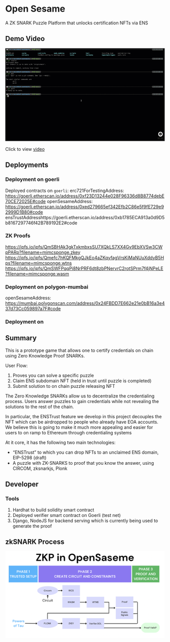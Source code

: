 # Open Sesame

A ZK SNARK Puzzle Platform that unlocks certification NFTs via ENS

## Demo Video

![Demo](./demo/demo0.gif)

Click to view [video](./demo/demo3shorttailtrim.mp4)

## Deployments

### Deployment on goerli

Deployed contracts on `goerli`:
erc721ForTestingAddress: https://goerli.etherscan.io/address/0xf23D13244e028F96336d8B8774debE70CE72025E#code
openSesameAddress: https://goerli.etherscan.io/address/0xed279665ef342Efb2C86e5f9fE729e92999D1B80#code
ensTrustAddresshttps://goerli.etherscan.io/address/0xb1785ECA913a0d9D5b8167297746f42B789192E2#code

### ZK Proofs
https://ipfs.io/ipfs/QmSBHAk3gkTxkmbxsSU7XQkLS7XX4Gv9EbXVSw3CWpPARp?filename=mimcsponge.zkey
https://ipfs.io/ipfs/Qmefc7hKQFMkgQJkEo4aZKqyfagVrsKiMaNUuXddyB5Hps?filename=mimcsponge.wtns
https://ipfs.io/ipfs/QmSWFPqqPi8NrPRF6dt8zbPNervrC2rotSPrm7f4jNPeLE?filename=mimcsponge.wasm

### Deployment on polygon-mumbai

openSesameAddress: https://mumbai.polygonscan.com/address/0x24FBDD7E662e21e0bB16a3e437d73Cc059897a7F#code

### Deployment on
## Summary

This is a prototype game that allows one to certify credentials on chain using Zero Knowledge Proof SNARKs.

User Flow:
1. Proves you can solve a specific puzzle
2. Claim ENS subdomain NFT (held in trust until puzzle is completed)
3. Submit solution to on chain puzzle releasing NFT

The Zero Knowledge SNARKs allow us to decentralize the credentialing process. Users answer puzzles to gain credentials while not revealing the solutions to the rest of the chain.

In particular, the ENSTrust feature we develop in this project decouples the NFT which can be airdropped to people who already have EOA accounts. We believe this is going to make it much more appealing and easier for users to on ramp to Ethereum through credentialing systems

At it core, it has the following two main technologies:
- “ENSTrust” to which you can drop NFTs to an unclaimed ENS domain, EIP-5298 (draft)
- A puzzle with ZK-SNARKS to proof that you know the answer, using CIRCOM, zksnarkjs, Plonk

## Developer

### Tools

1. Hardhat to build solidity smart contract
2. Deployed verifier smart contract on Goerli (test net)
3. Django, NodeJS for backend serving which is currently being used to generate the proof

## zkSNARK Process

![ZKPDiagram](./demo/zkp_diagram.png)
